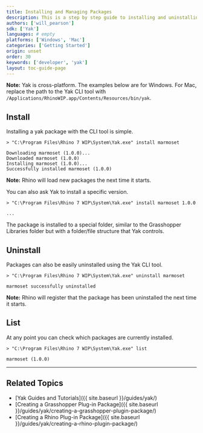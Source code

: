 ```yaml
---
title: Installing and Managing Packages
description: This is a step by step guide to installing and uninstalling a Yak package using the CLI.
authors: ['will_pearson']
sdk: ['Yak']
languages: # empty
platforms: ['Windows', 'Mac']
categories: ['Getting Started']
origin: unset
order: 30
keywords: ['developer', 'yak']
layout: toc-guide-page
---
```


<div class="alert alert-info" role="alert">
<strong>Note:</strong> Yak is cross-platform. The examples below are for Windows.
For Mac, replace the path to the Yak CLI tool with
<code>/Applications/RhinoWIP.app/Contents/Resources/bin/yak</code>.
</div>

## Install

Installing a yak package with the CLI tool is simple.

```commandline
> "C:\Program Files\Rhino 7 WIP\System\Yak.exe" install marmoset

Downloading marmoset (1.0.0)...
Downloaded marmoset (1.0.0)
Installing marmoset (1.0.0)...
Successfully installed marmoset (1.0.0)
```

<div class="alert alert-info" role="alert">
<strong>Note:</strong> Rhino will load new packages the next time it starts.
</div>

You can also ask Yak to install a specific version.

```commandline
> "C:\Program Files\Rhino 7 WIP\System\Yak.exe" install marmoset 1.0.0

...
```

The package is installed to a special folder, similar to the Grasshopper
Libraries folder but with a folder/file structure that Yak controls.


## Uninstall

Packages can also be easily uninstalled using the Yak CLI tool.

```commandline
> "C:\Program Files\Rhino 7 WIP\System\Yak.exe" uninstall marmoset

marmoset successfully uninstalled
```

<div class="alert alert-info" role="alert">
<strong>Note:</strong> Rhino will register that the package has been uninstalled
the next time it starts.
</div>


## List

At any point you can check which packages are currently installed.

```commandline
> "C:\Program Files\Rhino 7 WIP\System\Yak.exe" list

marmoset (1.0.0)
```

---

## Related Topics

- [Yak Guides and Tutorials]({{ site.baseurl }}/guides/yak/)
- [Creating a Grasshopper Plug-in Package]({{ site.baseurl }}/guides/yak/creating-a-grasshopper-plugin-package/)
- [Creating a Rhino Plug-in Package]({{ site.baseurl }}/guides/yak/creating-a-rhino-plugin-package/)
